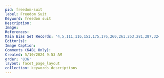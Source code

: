 ```yaml
---
pid: freedom-suit
label: Freedom Suit
Keyword: freedom suit
Description: 
Image: 
References: 
Main Bias Set Records: '4,5,111,116,151,175,176,260,261,263,281,287,324,351,352,353'
Editor(s): 
Image Caption: 
Comments (K4BL Only): 
Created: 5/10/2024 9:53 AM
order: '036'
layout: facet_page_layout
collection: keywords_descriptions
---
```

